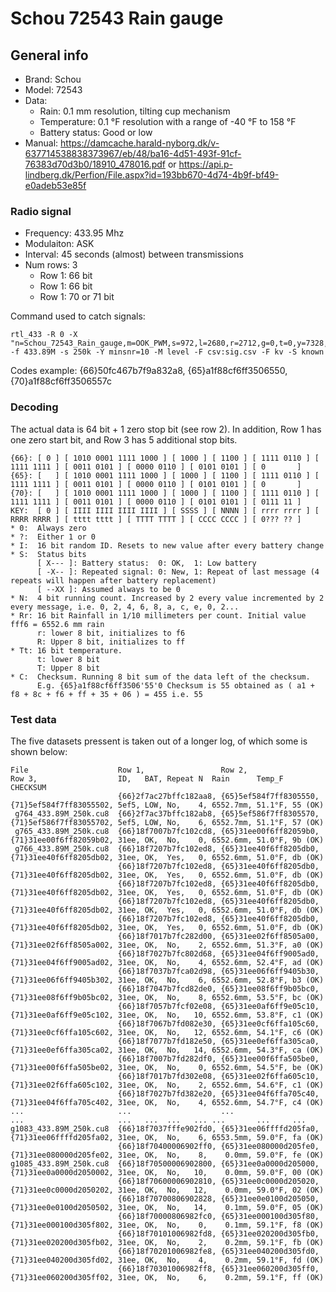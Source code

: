 # Schou 72543 Rain gauge

## General info
* Brand: Schou
* Model: 72543
* Data:
  * Rain: 0.1 mm resolution, tilting cup mechanism
  * Temperature: 0.1 °F resolution with a range of -40 °F to 158 °F
  * Battery status: Good or low
* Manual: https://damcache.harald-nyborg.dk/v-637714538838373967/eb/48/ba16-4d51-493f-91cf-76383d70d3b0/18910_478016.pdf
or https://api.p-lindberg.dk/Perfion/File.aspx?id=193bb670-4d74-4b9f-bf49-e0adeb53e85f

### Radio signal
* Frequency:  433.95 Mhz
* Modulaiton: ASK
* Interval:   45 seconds (almost) between transmissions
* Num rows:   3
  * Row 1: 66 bit
  * Row 1: 66 bit
  * Row 1: 70 or 71 bit

Command used to catch signals:
```
rtl_433 -R 0 -X "n=Schou_72543_Rain_gauge,m=OOK_PWM,s=972,l=2680,r=2712,g=0,t=0,y=7328,rows=3" -f 433.89M -s 250k -Y minsnr=10 -M level -F csv:sig.csv -F kv -S known
```

Codes example:
{66}50fc467b7f9a832a8, {65}a1f88cf6ff3506550, {70}a1f88cf6ff3506557c

### Decoding
The actual data is 64 bit + 1 zero stop bit (see row 2). In addition, Row 1 has one zero start bit, and Row 3 has 5 additional stop bits.
```
{66}: [ 0 ] [ 1010 0001 1111 1000 ] [ 1000 ] [ 1100 ] [ 1111 0110 ] [ 1111 1111 ] [ 0011 0101 ] [ 0000 0110 ] [ 0101 0101 ] [ 0       ]
{65}: [   ] [ 1010 0001 1111 1000 ] [ 1000 ] [ 1100 ] [ 1111 0110 ] [ 1111 1111 ] [ 0011 0101 ] [ 0000 0110 ] [ 0101 0101 ] [ 0       ]
{70}: [   ] [ 1010 0001 1111 1000 ] [ 1000 ] [ 1100 ] [ 1111 0110 ] [ 1111 1111 ] [ 0011 0101 ] [ 0000 0110 ] [ 0101 0101 ] [ 0111 11 ]
KEY:  [ 0 ] [ IIII IIII IIII IIII ] [ SSSS ] [ NNNN ] [ rrrr rrrr ] [ RRRR RRRR ] [ tttt tttt ] [ TTTT TTTT ] [ CCCC CCCC ] [ 0??? ?? ]
* 0:  Always zero
* ?:  Either 1 or 0
* I:  16 bit random ID. Resets to new value after every battery change
* S:  Status bits
      [ X--- ]: Battery status:  0: OK,  1: Low battery
      [ -X-- ]: Repeated signal: 0: New, 1: Repeat of last message (4 repeats will happen after battery replacement)
      [ --XX ]: Assumed always to be 0
* N:  4 bit running count. Increased by 2 every value incremented by 2 every message, i.e. 0, 2, 4, 6, 8, a, c, e, 0, 2...
* Rr: 16 bit Rainfall in 1/10 millimeters per count. Initial value fff6 = 6552.6 mm rain
      r: lower 8 bit, initializes to f6
      R: Upper 8 bit, initializes to ff
* Tt: 16 bit temperature.
      t: lower 8 bit
      T: Upper 8 bit
* C:  Checksum. Running 8 bit sum of the data left of the checksum.
      E.g. {65}a1f88cf6ff3506'55'0 Checksum is 55 obtained as ( a1 + f8 + 8c + f6 + ff + 35 + 06 ) = 455 i.e. 55
```

### Test data
The five datasets pressent is taken out of a longer log, of which some is shown below:
```
File                    Row 1,                 Row 2,                 Row 3,                  ID,   BAT, Repeat N  Rain      Temp_F  CHECKSUM
                        {66}2f7ac27bffc182aa8, {65}5ef584f7ff8305550, {71}5ef584f7ff83055502, 5ef5, LOW, No,    4, 6552.7mm, 51.1°F, 55 (OK)
 g764_433.89M_250k.cu8  {66}2f7ac37bffc182ab8, {65}5ef586f7ff8305570, {71}5ef586f7ff83055702, 5ef5, LOW, No,    6, 6552.7mm, 51.1°F, 57 (OK)
 g765_433.89M_250k.cu8  {66}18f7007b7fc102cd8, {65}31ee00f6ff82059b0, {71}31ee00f6ff82059b02, 31ee, OK,  No,    0, 6552.6mm, 51.0°F, 9b (OK)
 g766_433.89M_250k.cu8  {66}18f7207b7fc102ed8, {65}31ee40f6ff8205db0, {71}31ee40f6ff8205db02, 31ee, OK,  Yes,   0, 6552.6mm, 51.0°F, db (OK)
                        {66}18f7207b7fc102ed8, {65}31ee40f6ff8205db0, {71}31ee40f6ff8205db02, 31ee, OK,  Yes,   0, 6552.6mm, 51.0°F, db (OK)
                        {66}18f7207b7fc102ed8, {65}31ee40f6ff8205db0, {71}31ee40f6ff8205db02, 31ee, OK,  Yes,   0, 6552.6mm, 51.0°F, db (OK)
                        {66}18f7207b7fc102ed8, {65}31ee40f6ff8205db0, {71}31ee40f6ff8205db02, 31ee, OK,  Yes,   0, 6552.6mm, 51.0°F, db (OK)
                        {66}18f7207b7fc102ed8, {65}31ee40f6ff8205db0, {71}31ee40f6ff8205db02, 31ee, OK,  Yes,   0, 6552.6mm, 51.0°F, db (OK)
                        {66}18f7017b7fc282d00, {65}31ee02f6ff8505a00, {71}31ee02f6ff8505a002, 31ee, OK,  No,    2, 6552.6mm, 51.3°F, a0 (OK)
                        {66}18f7027b7fc802d68, {65}31ee04f6ff9005ad0, {71}31ee04f6ff9005ad02, 31ee, OK,  No,    4, 6552.6mm, 52.4°F, ad (OK)
                        {66}18f7037b7fca02d98, {65}31ee06f6ff9405b30, {71}31ee06f6ff9405b302, 31ee, OK,  No,    6, 6552.6mm, 52.8°F, b3 (OK)
                        {66}18f7047b7fcd82de0, {65}31ee08f6ff9b05bc0, {71}31ee08f6ff9b05bc02, 31ee, OK,  No,    8, 6552.6mm, 53.5°F, bc (OK)
                        {66}18f7057b7fcf02e08, {65}31ee0af6ff9e05c10, {71}31ee0af6ff9e05c102, 31ee, OK,  No,   10, 6552.6mm, 53.8°F, c1 (OK)
                        {66}18f7067b7fd082e30, {65}31ee0cf6ffa105c60, {71}31ee0cf6ffa105c602, 31ee, OK,  No,   12, 6552.6mm, 54.1°F, c6 (OK)
                        {66}18f7077b7fd182e50, {65}31ee0ef6ffa305ca0, {71}31ee0ef6ffa305ca02, 31ee, OK,  No,   14, 6552.6mm, 54.3°F, ca (OK)
                        {66}18f7007b7fd282df0, {65}31ee00f6ffa505be0, {71}31ee00f6ffa505be02, 31ee, OK,  No,    0, 6552.6mm, 54.5°F, be (OK)
                        {66}18f7017b7fd302e08, {65}31ee02f6ffa605c10, {71}31ee02f6ffa605c102, 31ee, OK,  No,    2, 6552.6mm, 54.6°F, c1 (OK)
                        {66}18f7027b7fd382e20, {65}31ee04f6ffa705c40, {71}31ee04f6ffa705c402, 31ee, OK,  No,    4, 6552.6mm, 54.7°F, c4 (OK)
...                     ...                    ...                    ...                     ...   ...  ...   ... ...       ...     ...
g1083_433.89M_250k.cu8  {66}18f7037fffe902fd0, {65}31ee06ffffd205fa0, {71}31ee06ffffd205fa02, 31ee, OK,  No,    6, 6553.5mm, 59.0°F, fa (OK)
                        {66}18f70400006902ff0, {65}31ee080000d205fe0, {71}31ee080000d205fe02, 31ee, OK,  No,    8,    0.0mm, 59.0°F, fe (OK)
g1085_433.89M_250k.cu8  {66}18f70500006902800, {65}31ee0a0000d205000, {71}31ee0a0000d2050002, 31ee, OK,  No,   10,    0.0mm, 59.0°F, 00 (OK)
                        {66}18f70600006902810, {65}31ee0c0000d205020, {71}31ee0c0000d2050202, 31ee, OK,  No,   12,    0.0mm, 59.0°F, 02 (OK)
                        {66}18f70700806902828, {65}31ee0e0100d205050, {71}31ee0e0100d2050502, 31ee, OK,  No,   14,    0.1mm, 59.0°F, 05 (OK)
                        {66}18f70000806982fc0, {65}31ee000100d305f80, {71}31ee000100d305f802, 31ee, OK,  No,    0,    0.1mm, 59.1°F, f8 (OK)
                        {66}18f70101006982fd8, {65}31ee020200d305fb0, {71}31ee020200d305fb02, 31ee, OK,  No,    2,    0.2mm, 59.1°F, fb (OK)
                        {66}18f70201006982fe8, {65}31ee040200d305fd0, {71}31ee040200d305fd02, 31ee, OK,  No,    4,    0.2mm, 59.1°F, fd (OK)
                        {66}18f70301006982ff8, {65}31ee060200d305ff0, {71}31ee060200d305ff02, 31ee, OK,  No,    6,    0.2mm, 59.1°F, ff (OK)
```


